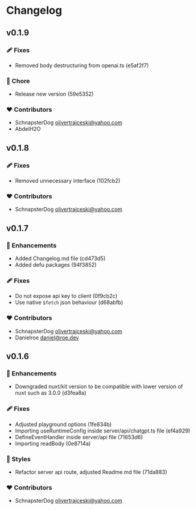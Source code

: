 # Changelog


## v0.1.9


### 🩹 Fixes

  - Removed body destructuring from openai.ts (e5af2f7)

### 🏡 Chore

  - Release new version (59e5352)

### ❤️  Contributors

- SchnapsterDog <olivertrajceski@yahoo.com>
- AbdelH2O

## v0.1.8


### 🩹 Fixes

  - Removed unnecessary interface (102fcb2)

### ❤️  Contributors

- SchnapsterDog <olivertrajceski@yahoo.com>

## v0.1.7


### 🚀 Enhancements

  - Added Changelog.md file (cd473d5)
  - Added defu packages (94f3852)

### 🩹 Fixes

  - Do not expose api key to client (0f9cb2c)
  - Use native `$fetch` json behaviour (d68abfb)

### ❤️  Contributors

- SchnapsterDog <olivertrajceski@yahoo.com>
- Danielroe <daniel@roe.dev>

## v0.1.6


### 🚀 Enhancements

  - Downgraded nuxt/kit version to be compatible with lower version of nuxt such as 3.0.0 (d3fea8a)

### 🩹 Fixes

  - Adjusted playground options (1fe834b)
  - Importing useRuntimeConfig inside server/api/chatgpt.ts file (ef4a929)
  - DefineEventHandler inside server/api file (71653d6)
  - Importing readBody (0e8714a)

### 🎨 Styles

  - Refactor server api route, adjusted Readme.md file (71da883)

### ❤️  Contributors

- SchnapsterDog <olivertrajceski@yahoo.com>

